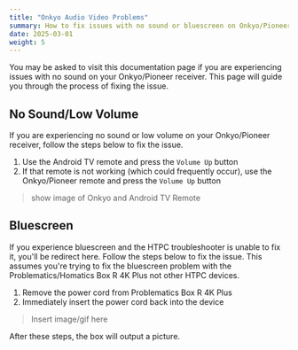 ```yaml
---
title: "Onkyo Audio Video Problems"
summary: How to fix issues with no sound or bluescreen on Onkyo/Pioneer receivers.
date: 2025-03-01
weight: 5
---
```


You may be asked to visit this documentation page if you are experiencing issues with no sound on your Onkyo/Pioneer receiver. This page will guide you through the process of fixing the issue.

## No Sound/Low Volume
If you are experiencing no sound or low volume on your Onkyo/Pioneer receiver, follow the steps below to fix the issue.

1. Use the Android TV remote and press the `Volume Up` button
2. If that remote is not working (which could frequently occur), use the Onkyo/Pioneer remote and press the `Volume Up` button

> show image of Onkyo and Android TV Remote

## Bluescreen
If you experience bluescreen and the HTPC troubleshooter is unable to fix it, you'll be redirect here. Follow the steps below to fix the issue. This assumes you're trying to fix the bluescreen problem with the Problematics/Homatics Box R 4K Plus not other HTPC devices.

1. Remove the power cord from Problematics Box R 4K Plus
2. Immediately insert the power cord back into the device

> Insert image/gif here

After these steps, the box will output a picture.
